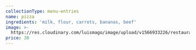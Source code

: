 ```yaml
---
collectionType: menu-entries
name: pizza
ingredients: 'milk, flour, carrots, bananas, beef'
image: >-
  https://res.cloudinary.com/luismago/image/upload/v1566933226/restaurant/beef-pizza.jpg
price: 30
---
```



